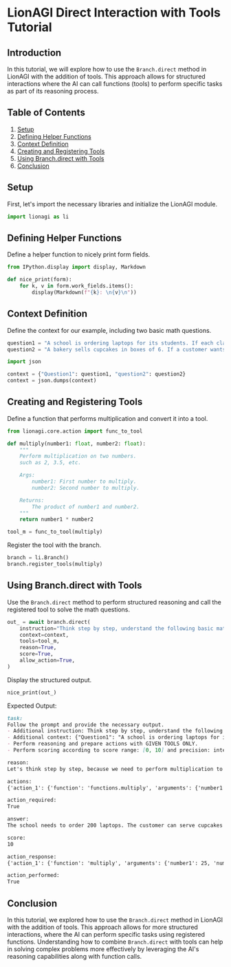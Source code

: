 
# LionAGI Direct Interaction with Tools Tutorial

## Introduction

In this tutorial, we will explore how to use the `Branch.direct` method in LionAGI with the addition of tools. This approach allows for structured interactions where the AI can call functions (tools) to perform specific tasks as part of its reasoning process.

## Table of Contents

1. [Setup](#setup)
2. [Defining Helper Functions](#defining-helper-functions)
3. [Context Definition](#context-definition)
4. [Creating and Registering Tools](#creating-and-registering-tools)
5. [Using Branch.direct with Tools](#using-branchdirect-with-tools)
6. [Conclusion](#conclusion)

## Setup

First, let's import the necessary libraries and initialize the LionAGI module.

```python
import lionagi as li
```

## Defining Helper Functions

Define a helper function to nicely print form fields.

```python
from IPython.display import display, Markdown

def nice_print(form):
    for k, v in form.work_fields.items():
        display(Markdown(f"{k}: \n{v}\n"))
```

## Context Definition

Define the context for our example, including two basic math questions.

```python
question1 = "A school is ordering laptops for its students. If each classroom has 25 students and the school wants to provide a laptop for each student in its 8 classrooms, how many laptops in total does the school need to order?"
question2 = "A bakery sells cupcakes in boxes of 6. If a customer wants to buy 8 boxes, with each person getting one cupcake, how many people can the customer serve cupcake to?"

import json

context = {"Question1": question1, "question2": question2}
context = json.dumps(context)
```

## Creating and Registering Tools

Define a function that performs multiplication and convert it into a tool.

```python
from lionagi.core.action import func_to_tool

def multiply(number1: float, number2: float):
    """
    Perform multiplication on two numbers.
    such as 2, 3.5, etc.

    Args:
        number1: First number to multiply.
        number2: Second number to multiply.

    Returns:
        The product of number1 and number2.
    """
    return number1 * number2

tool_m = func_to_tool(multiply)
```

Register the tool with the branch.

```python
branch = li.Branch()
branch.register_tools(multiply)
```

## Using Branch.direct with Tools

Use the `Branch.direct` method to perform structured reasoning and call the registered tool to solve the math questions.

```python
out_ = await branch.direct(
    instruction="Think step by step, understand the following basic math question and provide parameters for function calling.",
    context=context,
    tools=tool_m,
    reason=True,
    score=True,
    allow_action=True,
)
```

Display the structured output.

```python
nice_print(out_)
```

Expected Output:

```markdown
task: 
Follow the prompt and provide the necessary output.
- Additional instruction: Think step by step, understand the following basic math question and provide parameters for function calling.
- Additional context: {"Question1": "A school is ordering laptops for its students. If each classroom has 25 students and the school wants to provide a laptop for each student in its 8 classrooms, how many laptops in total does the school need to order?", "question2": "A bakery sells cupcakes in boxes of 6. If a customer wants to buy 8 boxes, with each person getting one cupcake, how many people can the customer serve cupcake to?"}
- Perform reasoning and prepare actions with GIVEN TOOLS ONLY.
- Perform scoring according to score range: [0, 10] and precision: integer.

reason: 
Let's think step by step, because we need to perform multiplication to find the answers to both questions.

actions: 
{'action_1': {'function': 'functions.multiply', 'arguments': {'number1': 25, 'number2': 8}}, 'action_2': {'function': 'functions.multiply', 'arguments': {'number1': 6, 'number2': 8}}}

action_required: 
True

answer: 
The school needs to order 200 laptops. The customer can serve cupcakes to 48 people.

score: 
10

action_response: 
{'action_1': {'function': 'multiply', 'arguments': {'number1': 25, 'number2': 8}, 'output': 200}, 'action_2': {'function': 'multiply', 'arguments': {'number1': 6, 'number2': 8}, 'output': 48}}

action_performed: 
True
```

## Conclusion

In this tutorial, we explored how to use the `Branch.direct` method in LionAGI with the addition of tools. This approach allows for more structured interactions, where the AI can perform specific tasks using registered functions. Understanding how to combine `Branch.direct` with tools can help in solving complex problems more effectively by leveraging the AI's reasoning capabilities along with function calls.

